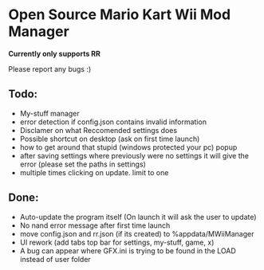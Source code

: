 # Open Source Mario Kart Wii Mod Manager

**Currently only supports RR**

Please report any bugs :)

## Todo:
- My-stuff manager
- error detection if config.json contains invalid information
- Disclamer on what Reccomended settings does
- Possible shortcut on desktop (ask on first time launch)
- how to get around that stupid (windows protected your pc) popup
- after saving settings where previously were no settings it will give the error (please set the paths in settings)
- multiple times clicking on update. limit to one

## Done:
- Auto-update the program itself (On launch it will ask the user to update)
- No nand error message after first time launch
- move config.json and rr.json (if its created) to %appdata/MWiiManager
- UI rework (add tabs top bar for settings, my-stuff, game, x)
- A bug can appear where GFX.ini is trying to be found in the LOAD instead of user folder

    
